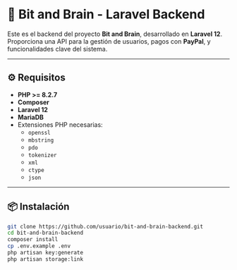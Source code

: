 # 🧠 Bit and Brain - Laravel Backend

Este es el backend del proyecto **Bit and Brain**, desarrollado en **Laravel 12**. Proporciona una API para la gestión de usuarios, pagos con **PayPal**, y funcionalidades clave del sistema.

---

## ⚙️ Requisitos

- **PHP >= 8.2.7**  
- **Composer**  
- **Laravel 12**  
- **MariaDB**  
- Extensiones PHP necesarias:
  - `openssl`
  - `mbstring`
  - `pdo`
  - `tokenizer`
  - `xml`
  - `ctype`
  - `json`

---

## 📦 Instalación

```bash
git clone https://github.com/usuario/bit-and-brain-backend.git
cd bit-and-brain-backend
composer install
cp .env.example .env
php artisan key:generate
php artisan storage:link
